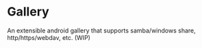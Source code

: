 # Gallery
An extensible android gallery that supports samba/windows share, http/https/webdav, etc. (WIP)
